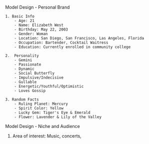 
Model Design - Personal Brand

	1. Basic Info
		- Age: 21
		- Name: Elizabeth West
		- Birthday: May 22, 2003	
		- Gender: Woman
		- Location: San Diego, San Francisco, Las Angeles, Florida
		- Occupation: Bartender, Cocktail Waitress
		- Education: Currently enrolled in community college
		
	2.  Personality
		- Gemini
		- Passionate 
		- Dynamic
		- Social Butterfly
		- Impulsive/Indecisive
		- Gullable
		- Energetic/Youthful/Optimistic
		- Loves Gossip

	3. Random Facts
		- Ruling Planet: Mercury
		- Spirit Color: Yellow
		- Lucky Gem: Tiger's Eye & Emerald
		- Flower: Lavender & Lily of the Valley

Model Design - Niche and Audience

1. Area of interest: Music, concerts, 